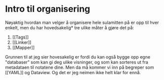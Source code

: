 # Intro til organisering

Nøyaktig hvordan man velger å organisere hele sulamitten på er opp til hver enkelt, men du har hovedsakelig* tre ulike måter å gjøre det på:

1. [[Tags]]
2. [[Linker]]
3. [[Mapper]]

Grunnen til at jeg sier hovesakelig er fordi du kan også bygge opp egne "databaser" som kan gi deg ulike visninger, og som kan sorteres ut fra metadataen til notatene dine. Men da må kommer vi inn på begreper som [[YAML]] og Dataview. Og det er jeg neimen ikke helt klar for ennå.